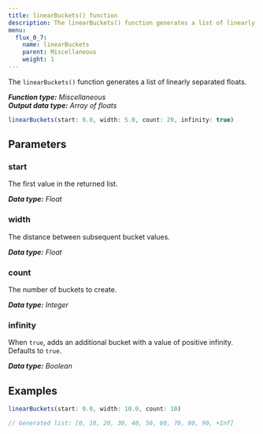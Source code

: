 ```yaml
---
title: linearBuckets() function
description: The linearBuckets() function generates a list of linearly separated floats.
menu:
  flux_0_7:
    name: linearBuckets
    parent: Miscellaneous
    weight: 1
---
```


The `linearBuckets()` function generates a list of linearly separated floats.

_**Function type:** Miscellaneous_  
_**Output data type:** Array of floats_

```js
linearBuckets(start: 0.0, width: 5.0, count: 20, infinity: true)
```

## Parameters

### start
The first value in the returned list.

_**Data type:** Float_

### width
The distance between subsequent bucket values.

_**Data type:** Float_

### count
The number of buckets to create.

_**Data type:** Integer_

### infinity
When `true`, adds an additional bucket with a value of positive infinity.
Defaults to `true`.

_**Data type:** Boolean_

## Examples

```js
linearBuckets(start: 0.0, width: 10.0, count: 10)

// Generated list: [0, 10, 20, 30, 40, 50, 60, 70, 80, 90, +Inf]
```
